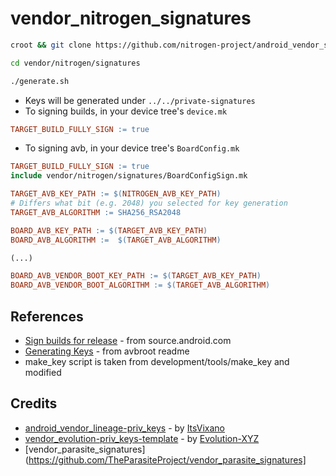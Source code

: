 # vendor_nitrogen_signatures

```bash
croot && git clone https://github.com/nitrogen-project/android_vendor_signatures vendor/nitrogen/signatures
```

```bash
cd vendor/nitrogen/signatures
```

```bash
./generate.sh
```

* Keys will be generated under `../../private-signatures`
* To signing builds, in your device tree's `device.mk`

```makefile
TARGET_BUILD_FULLY_SIGN := true
```

* To signing avb, in your device tree's `BoardConfig.mk`

```makefile
TARGET_BUILD_FULLY_SIGN := true
include vendor/nitrogen/signatures/BoardConfigSign.mk

TARGET_AVB_KEY_PATH := $(NITROGEN_AVB_KEY_PATH)
# Differs what bit (e.g. 2048) you selected for key generation
TARGET_AVB_ALGORITHM := SHA256_RSA2048

BOARD_AVB_KEY_PATH := $(TARGET_AVB_KEY_PATH)
BOARD_AVB_ALGORITHM :=  $(TARGET_AVB_ALGORITHM)

(...)

BOARD_AVB_VENDOR_BOOT_KEY_PATH := $(TARGET_AVB_KEY_PATH)
BOARD_AVB_VENDOR_BOOT_ALGORITHM := $(TARGET_AVB_ALGORITHM)
```

## References

* [Sign builds for release](https://source.android.com/docs/core/ota/sign_builds) - from source.android.com
* [Generating Keys](https://github.com/chenxiaolong/avbroot?tab=readme-ov-file#generating-keys) - from avbroot readme
* make_key script is taken from development/tools/make_key and modified

## Credits

* [android_vendor_lineage-priv_keys](https://github.com/ItsVixano/android_vendor_lineage-priv_keys) - by [ItsVixano](https://github.com/ItsVixano)
* [vendor_evolution-priv_keys-template](https://github.com/Evolution-XYZ/vendor_evolution-priv_keys-template) - by [Evolution-XYZ](https://github.com/Evolution-XYZ)
* [vendor_parasite_signatures] (https://github.com/TheParasiteProject/vendor_parasite_signatures]
